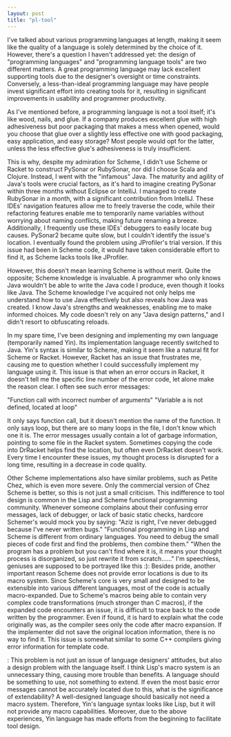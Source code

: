 ```yaml
---
layout: post
title: "pl-tool"
---
```


I've talked about various programming languages at length, making it seem like the quality of a language is solely determined by the choice of it. However, there's a question I haven't addressed yet: the design of "programming languages" and "programming language tools" are two different matters. A great programming language may lack excellent supporting tools due to the designer's oversight or time constraints. Conversely, a less-than-ideal programming language may have people invest significant effort into creating tools for it, resulting in significant improvements in usability and programmer productivity.

As I've mentioned before, a programming language is not a tool itself; it's like wood, nails, and glue. If a company produces excellent glue with high adhesiveness but poor packaging that makes a mess when opened, would you choose that glue over a slightly less effective one with good packaging, easy application, and easy storage? Most people would opt for the latter, unless the less effective glue's adhesiveness is truly insufficient.

This is why, despite my admiration for Scheme, I didn't use Scheme or Racket to construct PySonar or RubySonar, nor did I choose Scala and Clojure. Instead, I went with the "infamous" Java. The maturity and agility of Java's tools were crucial factors, as it's hard to imagine creating PySonar within three months without Eclipse or IntelliJ. I managed to create RubySonar in a month, with a significant contribution from IntelliJ. These IDEs' navigation features allow me to freely traverse the code, while their refactoring features enable me to temporarily name variables without worrying about naming conflicts, making future renaming a breeze. Additionally, I frequently use these IDEs' debuggers to easily locate bug causes. PySonar2 became quite slow, but I couldn't identify the issue's location. I eventually found the problem using JProfiler's trial version. If this issue had been in Scheme code, it would have taken considerable effort to find it, as Scheme lacks tools like JProfiler.

However, this doesn't mean learning Scheme is without merit. Quite the opposite; Scheme knowledge is invaluable. A programmer who only knows Java wouldn't be able to write the Java code I produce, even though it looks like Java. The Scheme knowledge I've acquired not only helps me understand how to use Java effectively but also reveals how Java was created. I know Java's strengths and weaknesses, enabling me to make informed choices. My code doesn't rely on any "Java design patterns," and I didn't resort to obfuscating reloads.

In my spare time, I've been designing and implementing my own language (temporarily named Yin). Its implementation language recently switched to Java. Yin's syntax is similar to Scheme, making it seem like a natural fit for Scheme or Racket. However, Racket has an issue that frustrates me, causing me to question whether I could successfully implement my language using it. This issue is that when an error occurs in Racket, it doesn't tell me the specific line number of the error code, let alone make the reason clear. I often see such error messages:

"Function call with incorrect number of arguments"
"Variable a is not defined, located at loop"

It only says function call, but it doesn't mention the name of the function. It only says loop, but there are so many loops in the file, I don't know which one it is. The error messages usually contain a lot of garbage information, pointing to some file in the Racket system. Sometimes copying the code into DrRacket helps find the location, but often even DrRacket doesn't work. Every time I encounter these issues, my thought process is disrupted for a long time, resulting in a decrease in code quality.

Other Scheme implementations also have similar problems, such as Petite Chez, which is even more severe. Only the commercial version of Chez Scheme is better, so this is not just a small criticism. This indifference to tool design is common in the Lisp and Scheme functional programming community. Whenever someone complains about their confusing error messages, lack of debugger, or lack of basic static checks, hardcore Schemer's would mock you by saying: "Aziz is right, I've never debugged because I've never written bugs." "Functional programming in Lisp and Scheme is different from ordinary languages. You need to debug the small pieces of code first and find the problems, then combine them." "When the program has a problem but you can't find where it is, it means your thought process is disorganized, so just rewrite it from scratch……" I'm speechless, geniuses are supposed to be portrayed like this :): Besides pride, another important reason Scheme does not provide error locations is due to its macro system. Since Scheme's core is very small and designed to be extensible into various different languages, most of the code is actually macro-expanded. Due to Scheme's macros being able to contain very complex code transformations (much stronger than C macros), if the expanded code encounters an issue, it is difficult to trace back to the code written by the programmer. Even if found, it is hard to explain what the code originally was, as the compiler sees only the code after macro expansion. If the implementer did not save the original location information, there is no way to find it. This issue is somewhat similar to some C++ compilers giving error information for template code.

: This problem is not just an issue of language designers' attitudes, but also a design problem with the language itself. I think Lisp's macro system is an unnecessary thing, causing more trouble than benefits. A language should be something to use, not something to extend. If even the most basic error messages cannot be accurately located due to this, what is the significance of extendability? A well-designed language should basically not need a macro system. Therefore, Yin's language syntax looks like Lisp, but it will not provide any macro capabilities. Moreover, due to the above experiences, Yin language has made efforts from the beginning to facilitate tool design.
